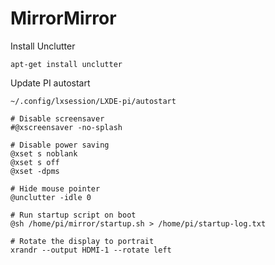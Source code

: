 # MirrorMirror

Install Unclutter
```
apt-get install unclutter
```

Update PI autostart
```
~/.config/lxsession/LXDE-pi/autostart
```
```
# Disable screensaver
#@xscreensaver -no-splash

# Disable power saving
@xset s noblank
@xset s off
@xset -dpms

# Hide mouse pointer
@unclutter -idle 0

# Run startup script on boot
@sh /home/pi/mirror/startup.sh > /home/pi/startup-log.txt

# Rotate the display to portrait
xrandr --output HDMI-1 --rotate left
```
